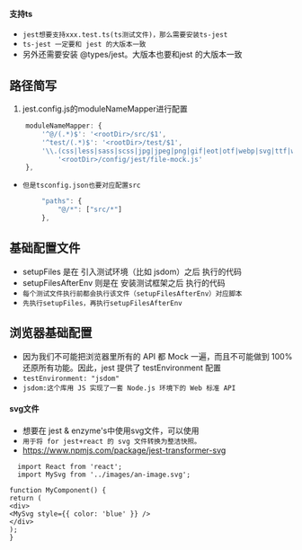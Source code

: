#### 支持ts
* `jest想要支持xxx.test.ts(ts测试文件)，那么需要安装ts-jest`
* `ts-jest 一定要和 jest 的大版本一致`
* 另外还需要安装 @types/jest。大版本也要和jest 的大版本一致

## 路径简写
1. jest.config.js的moduleNameMapper进行配置
```js
    moduleNameMapper: {
        '^@/(.*)$': '<rootDir>/src/$1',
        '^test/(.*)$': '<rootDir>/test/$1',
        '\\.(css|less|sass|scss|jpg|jpeg|png|gif|eot|otf|webp|svg|ttf|woff|woff2|mp4|webm|wav|mp3|m4a|aac|oga)$':
            '<rootDir>/config/jest/file-mock.js'
    },
``` 
* `但是tsconfig.json也要对应配置src`
```js
        "paths": {
            "@/*": ["src/*"]
        },
```

## 基础配置文件
* setupFiles 是在 引入测试环境（比如 jsdom）之后 执行的代码
* setupFilesAfterEnv 则是在 安装测试框架之后 执行的代码
* `每个测试文件执行前都会执行该文件（setupFilesAfterEnv）对应脚本`
* `先执行setupFiles，再执行setupFilesAfterEnv`

## 浏览器基础配置
* 因为我们不可能把浏览器里所有的 API 都 Mock 一遍，而且不可能做到 100% 还原所有功能。因此，jest 提供了 testEnvironment 配置
* `testEnvironment: "jsdom"`
* `jsdom:这个库用 JS 实现了一套 Node.js 环境下的 Web 标准 API`

#### svg文件
* 想要在 jest & enzyme's中使用svg文件，可以使用
* `用于将 for jest+react 的 svg 文件转换为整洁快照。`
* https://www.npmjs.com/package/jest-transformer-svg
```
  import React from 'react';
  import MySvg from '../images/an-image.svg';

function MyComponent() {
return (
<div>
<MySvg style={{ color: 'blue' }} />
</div>
);
}
```

